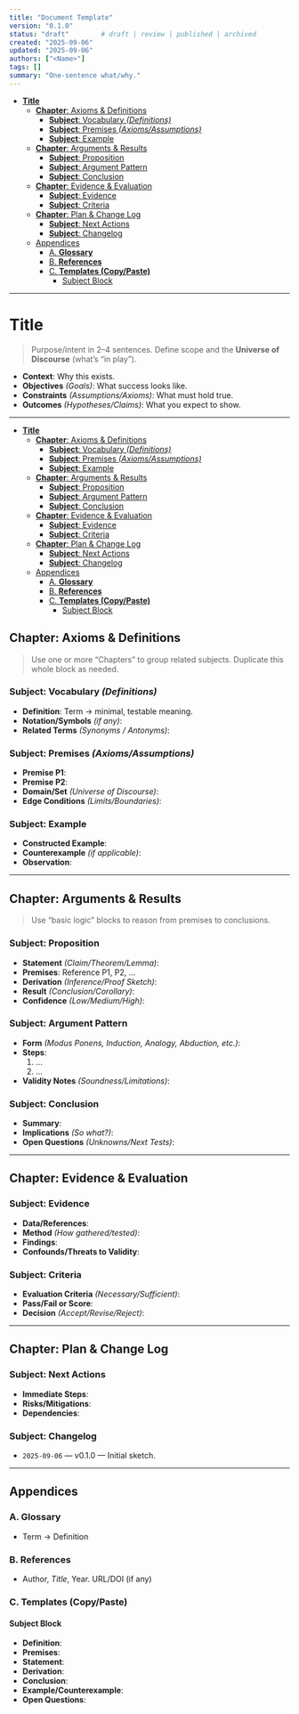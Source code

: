 ```yaml
---
title: "Document Template"
version: "0.1.0"
status: "draft"        # draft | review | published | archived
created: "2025-09-06"
updated: "2025-09-06"
authors: ["<Name>"]
tags: []
summary: "One-sentence what/why."
---
```


- [**Title**](#title)
  - [**Chapter**: Axioms \& Definitions](#chapter-axioms--definitions)
    - [**Subject**: Vocabulary *(Definitions)*](#subject-vocabulary-definitions)
    - [**Subject**: Premises *(Axioms/Assumptions)*](#subject-premises-axiomsassumptions)
    - [**Subject**: Example](#subject-example)
  - [**Chapter**: Arguments \& Results](#chapter-arguments--results)
    - [**Subject**: Proposition](#subject-proposition)
    - [**Subject**: Argument Pattern](#subject-argument-pattern)
    - [**Subject**: Conclusion](#subject-conclusion)
  - [**Chapter**: Evidence \& Evaluation](#chapter-evidence--evaluation)
    - [**Subject**: Evidence](#subject-evidence)
    - [**Subject**: Criteria](#subject-criteria)
  - [**Chapter**: Plan \& Change Log](#chapter-plan--change-log)
    - [**Subject**: Next Actions](#subject-next-actions)
    - [**Subject**: Changelog](#subject-changelog)
  - [Appendices](#appendices)
    - [A. **Glossary**](#a-glossary)
    - [B. **References**](#b-references)
    - [C. **Templates (Copy/Paste)**](#c-templates-copypaste)
      - [Subject Block](#subject-block)

---

# **Title**
> Purpose/intent in 2–4 sentences. Define scope and the **Universe of Discourse** (what’s “in play”).

- **Context**: Why this exists.
- **Objectives** *(Goals)*: What success looks like.
- **Constraints** *(Assumptions/Axioms)*: What must hold true.
- **Outcomes** *(Hypotheses/Claims)*: What you expect to show.

---
- [**Title**](#title)
  - [**Chapter**: Axioms \& Definitions](#chapter-axioms--definitions)
    - [**Subject**: Vocabulary *(Definitions)*](#subject-vocabulary-definitions)
    - [**Subject**: Premises *(Axioms/Assumptions)*](#subject-premises-axiomsassumptions)
    - [**Subject**: Example](#subject-example)
  - [**Chapter**: Arguments \& Results](#chapter-arguments--results)
    - [**Subject**: Proposition](#subject-proposition)
    - [**Subject**: Argument Pattern](#subject-argument-pattern)
    - [**Subject**: Conclusion](#subject-conclusion)
  - [**Chapter**: Evidence \& Evaluation](#chapter-evidence--evaluation)
    - [**Subject**: Evidence](#subject-evidence)
    - [**Subject**: Criteria](#subject-criteria)
  - [**Chapter**: Plan \& Change Log](#chapter-plan--change-log)
    - [**Subject**: Next Actions](#subject-next-actions)
    - [**Subject**: Changelog](#subject-changelog)
  - [Appendices](#appendices)
    - [A. **Glossary**](#a-glossary)
    - [B. **References**](#b-references)
    - [C. **Templates (Copy/Paste)**](#c-templates-copypaste)
      - [Subject Block](#subject-block)

## **Chapter**: Axioms & Definitions
> Use one or more “Chapters” to group related subjects. Duplicate this whole block as needed.

### **Subject**: Vocabulary *(Definitions)*
- **Definition**: Term → minimal, testable meaning.
- **Notation/Symbols** *(if any)*:
- **Related Terms** *(Synonyms / Antonyms)*:

### **Subject**: Premises *(Axioms/Assumptions)*
- **Premise P1**:
- **Premise P2**:
- **Domain/Set** *(Universe of Discourse)*:
- **Edge Conditions** *(Limits/Boundaries)*:

### **Subject**: Example
- **Constructed Example**:
- **Counterexample** *(if applicable)*:
- **Observation**:

---

## **Chapter**: Arguments & Results
> Use “basic logic” blocks to reason from premises to conclusions.

### **Subject**: Proposition
- **Statement** *(Claim/Theorem/Lemma)*:
- **Premises**: Reference P1, P2, …
- **Derivation** *(Inference/Proof Sketch)*:
- **Result** *(Conclusion/Corollary)*:
- **Confidence** *(Low/Medium/High)*:

### **Subject**: Argument Pattern
- **Form** *(Modus Ponens, Induction, Analogy, Abduction, etc.)*:
- **Steps**:
  1. …
  2. …
- **Validity Notes** *(Soundness/Limitations)*:

### **Subject**: Conclusion
- **Summary**:
- **Implications** *(So what?)*:
- **Open Questions** *(Unknowns/Next Tests)*:

---

## **Chapter**: Evidence & Evaluation
### **Subject**: Evidence
- **Data/References**:
- **Method** *(How gathered/tested)*:
- **Findings**:
- **Confounds/Threats to Validity**:

### **Subject**: Criteria
- **Evaluation Criteria** *(Necessary/Sufficient)*:
- **Pass/Fail or Score**:
- **Decision** *(Accept/Revise/Reject)*:

---

## **Chapter**: Plan & Change Log
### **Subject**: Next Actions
- **Immediate Steps**:
- **Risks/Mitigations**:
- **Dependencies**:

### **Subject**: Changelog
- `2025-09-06` — v0.1.0 — Initial sketch.

---

## Appendices
### A. **Glossary**
- Term → Definition

### B. **References**
- Author, *Title*, Year. URL/DOI (if any)

### C. **Templates (Copy/Paste)**
#### Subject Block
- **Definition**:
- **Premises**:
- **Statement**:
- **Derivation**:
- **Conclusion**:
- **Example/Counterexample**:
- **Open Questions**:

